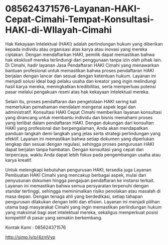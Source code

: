 # 085624371576-Layanan-HAKI-Cepat-Cimahi-Tempat-Konsultasi-HAKI-di-WIlayah-Cimahi
Hak Kekayaan Intelektual (HAKI) adalah perlindungan hukum yang diberikan kepada individu atau organisasi atas karya atau inovasi yang mereka ciptakan. Dengan mendaftarkan HAKI, pemilik dapat memastikan bahwa hak eksklusif mereka terlindungi dari penggunaan tanpa izin oleh pihak lain. Di Cimahi, hadir layanan Jasa Pendaftaran HAKI Cimahi yang menawarkan bantuan profesional untuk memastikan bahwa proses pendaftaran HAKI berjalan dengan lancar dan sesuai dengan ketentuan hukum. Layanan ini menjadi solusi ideal bagi pelaku usaha dan kreator yang ingin melindungi hasil karya mereka, meningkatkan kredibilitas, serta memperluas potensi pasar melalui pengakuan resmi atas hak kekayaan intelektual mereka.

Selain itu, proses pendaftaran dan pengelolaan HAKI sering kali memerlukan pemahaman mendalam mengenai aspek legal dan administratif. Konsultasi HAKI Cepat Cimahi memberikan layanan konsultasi yang dirancang untuk membantu individu dan bisnis memahami proses yang terlibat dalam pendaftaran HAKI. Dengan dukungan dari konsultan HAKI yang profesional dan berpengalaman, Anda akan mendapatkan panduan langkah demi langkah yang jelas serta strategi perlindungan yang efektif. Layanan ini memastikan bahwa setiap dokumen yang diperlukan lengkap dan sesuai dengan regulasi, sehingga proses pengurusan HAKI dapat berjalan tanpa hambatan. Dengan konsultasi yang cepat dan terpercaya, waktu Anda dapat lebih fokus pada pengembangan usaha atau karya kreatif.

Untuk melengkapi kebutuhan pengurusan HAKI, tersedia juga Layanan Pembuatan HAKI Cimahi yang mencakup berbagai aspek, mulai dari penyusunan dokumen hingga pengajuan pendaftaran ke instansi terkait. Layanan ini memastikan bahwa semua persyaratan terpenuhi dengan standar tertinggi, sehingga meminimalkan risiko penolakan atau masalah di masa depan. Dengan tenaga ahli yang berdedikasi, setiap tahapan pengurusan dilakukan dengan teliti dan efisien. Layanan ini menjadi pilihan utama bagi masyarakat Cimahi yang ingin memastikan perlindungan hukum yang maksimal bagi aset intelektual mereka, sekaligus memperkuat posisi kompetitif di pasar yang semakin berkembang.

Kontak Kami : 085624371576

http://simp.ly/p/4zmVyp
